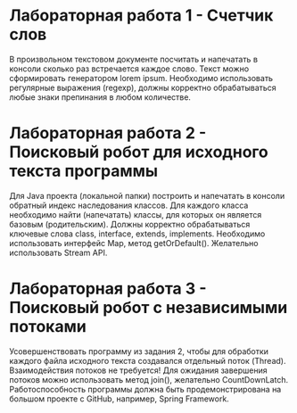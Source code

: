 # Лабораторная работа 1 - Счетчик слов

В произвольном текстовом документе посчитать и напечатать в консоли сколько раз встречается каждое слово. Текст можно сформировать генератором lorem ipsum. Необходимо использовать регулярные выражения (regexp), должны корректно обрабатываться любые знаки препинания в любом количестве.


# Лабораторная работа 2 - Поисковый робот для исходного текста программы
Для Java проекта (локальной папки) построить и напечатать в консоли обратный индекс наследования классов. Для каждого класса необходимо найти (напечатать) классы, для которых он является базовым (родительским). Должны корректно обрабатываться ключевые слова class, interface, extends, implements. Необходимо использовать интерфейс Map, метод getOrDefault(). Желательно использовать Stream API.

# Лабораторная работа 3 - Поисковый робот с независимыми потоками
Усовершенствовать программу из задания 2, чтобы для обработки каждого файла исходного текста создавался отдельный поток (Thread). Взаимодействия потоков не требуется! Для ожидания завершения потоков можно использовать метод join(), желательно CountDownLatch. Работоспособность программы должна быть продемонстрирована на большом проекте с GitHub, например, Spring Framework.
